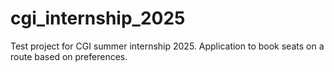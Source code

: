# cgi_internship_2025
Test project for CGI summer internship 2025. Application to book seats on a route based on preferences.
